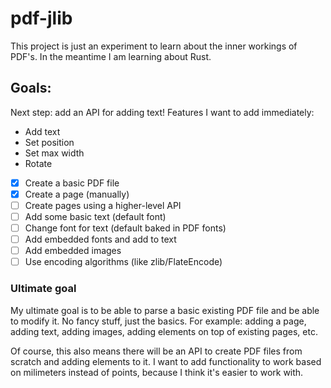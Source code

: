# pdf-jlib

This project is just an experiment to learn about the inner workings of PDF's.
In the meantime I am learning about Rust.

## Goals:

Next step: add an API for adding text!
Features I want to add immediately:

- Add text
- Set position
- Set max width
- Rotate

- [x] Create a basic PDF file
- [x] Create a page (manually)
- [ ] Create pages using a higher-level API
- [ ] Add some basic text (default font)
- [ ] Change font for text (default baked in PDF fonts)
- [ ] Add embedded fonts and add to text
- [ ] Add embedded images
- [ ] Use encoding algorithms (like zlib/FlateEncode)

### Ultimate goal

My ultimate goal is to be able to parse a basic existing PDF file and be able to modify it.
No fancy stuff, just the basics.
For example: adding a page, adding text, adding images, adding elements on top of existing pages, etc.

Of course, this also means there will be an API to create PDF files from scratch and adding elements to it. I want to add functionality to work based on milimeters instead of points, because I think it's easier to work with.

